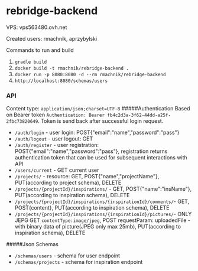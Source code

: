 # rebridge-backend

VPS: vps563480.ovh.net


Created users: rmachnik, aprzybylski

Commands to run and  build

1. `gradle build`
2. `docker build -t rmachnik/rebridge-backend .`
3. `docker run -p 8080:8080 -d --rm rmachnik/rebridge-backend`
4. `http://localhost:8080/schemas/users`

### API
Content type: `application/json;charset=UTF-8`
#####Authentication
Based on Bearer token `Authentication: Bearer fb4c2d3a-3f62-44dd-a25f-2fbc73820649`.
Token is send back after successful login request.
+ `/auth/login` - user login: POST{"email":"name","password":"pass"}
+ `/auth/logout` - user logout: GET
+ `/auth/register` - user registration: POST{"email":"name","password":"pass"}, 
registration returns authentication token that can be used for subsequent interactions with API
+ `/users/current` - GET current user
+ `/projects/` - resource: GET, POST{"name","projectName"}, PUT(according to project schema), DELETE
+ `/projects/{projectId}/inspirations/` - GET, POST{"name":"insName"}, PUT(according to inspiration schema), DELETE
+ `/projects/{projectId}/inspirations/{inspirationId}/comments/`-
 GET, POST{content}, PUT(according to inspiration schema), DELETE
 + `/projects/{projectId}/inspirations/{inspirationId}/pictures/`- ONLY JEPG
  GET `contentType:image/jpeg`, POST requestParam: uploadedFile - with binary data of picture(JPEG only max 25mb), 
  PUT(according to inspiration schema), DELETE

#####Json Schemas
+ `/schemas/users` - schema for user endpoint
+ `/schemas/projects` - schema for inspiration endpoint


